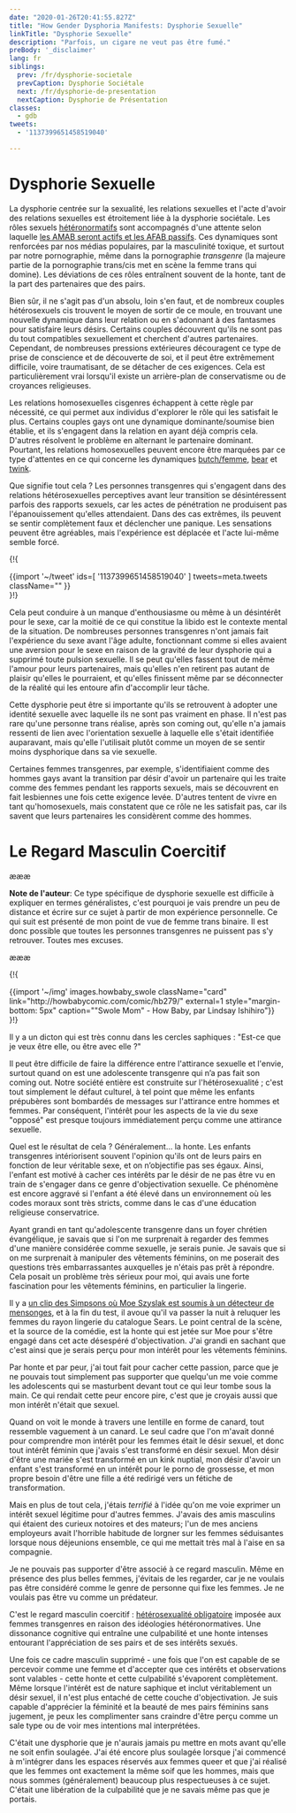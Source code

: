 ```yaml
---
date: "2020-01-26T20:41:55.827Z"
title: "How Gender Dysphoria Manifests: Dysphorie Sexuelle"
linkTitle: "Dysphorie Sexuelle"
description: "Parfois, un cigare ne veut pas être fumé."
preBody: '_disclaimer'
lang: fr
siblings:
  prev: /fr/dysphorie-societale
  prevCaption: Dysphorie Sociétale
  next: /fr/dysphorie-de-presentation
  nextCaption: Dysphorie de Présentation
classes:
  - gdb
tweets:
  - '1137399651458519040'

---
```


# Dysphorie Sexuelle

La dysphorie centrée sur la sexualité, les relations sexuelles et l'acte d'avoir des relations sexuelles est étroitement liée à la dysphorie sociétale. Les rôles sexuels [hétéronormatifs](https://fr.wikipedia.org/wiki/H%C3%A9t%C3%A9ronormativit%C3%A9) sont accompagnés d'une attente selon laquelle [les AMAB seront actifs et les AFAB passifs](https://en.wikipedia.org/wiki/Top,_bottom_and_versatile). Ces dynamiques sont renforcées par nos médias populaires, par la masculinité toxique, et surtout par notre pornographie, même dans la pornographie *transgenre* (la majeure partie de la pornographie trans/cis met en scène la femme trans qui domine). Les déviations de ces rôles entraînent souvent de la honte, tant de la part des partenaires que des pairs.

Bien sûr, il ne s'agit pas d'un absolu, loin s'en faut, et de nombreux couples hétérosexuels cis trouvent le moyen de sortir de ce moule, en trouvant une nouvelle dynamique dans leur relation ou en s'adonnant à des fantasmes pour satisfaire leurs désirs. Certains couples découvrent qu'ils ne sont pas du tout compatibles sexuellement et cherchent d'autres partenaires. Cependant, de nombreuses pressions extérieures découragent ce type de prise de conscience et de découverte de soi, et il peut être extrêmement difficile, voire traumatisant, de se détacher de ces exigences. Cela est particulièrement vrai lorsqu'il existe un arrière-plan de conservatisme ou de croyances religieuses.

Les relations homosexuelles cisgenres échappent à cette règle par nécessité, ce qui permet aux individus d'explorer le rôle qui les satisfait le plus. Certains couples gays ont une dynamique dominante/soumise bien établie, et ils s'engagent dans la relation en ayant déjà compris cela. D'autres résolvent le problème en alternant le partenaire dominant. Pourtant, les relations homosexuelles peuvent encore être marquées par ce type d'attentes en ce qui concerne les dynamiques [butch/femme](https://fr.wikipedia.org/wiki/Butch-fem), [bear](https://fr.wikipedia.org/wiki/Communaut%C3%A9_bear) et [twink](https://en.wikipedia.org/wiki/Twink_ (gay_slang)).

Que signifie tout cela ? Les personnes transgenres qui s'engagent dans des relations hétérosexuelles perceptives avant leur transition se désintéressent parfois des rapports sexuels, car les actes de pénétration ne produisent pas l'épanouissement qu'elles attendaient. Dans des cas extrêmes, ils peuvent se sentir complètement faux et déclencher une panique. Les sensations peuvent être agréables, mais l'expérience est déplacée et l'acte lui-même semble forcé.

{!{ <div class="gutter">{{import '~/tweet' ids=[
    '1137399651458519040'
] tweets=meta.tweets className="" }}</div> }!}

Cela peut conduire à un manque d'enthousiasme ou même à un désintérêt pour le sexe, car la moitié de ce qui constitue la libido est le contexte mental de la situation. De nombreuses personnes transgenres n'ont jamais fait l'expérience du sexe avant l'âge adulte, fonctionnant comme si elles avaient une aversion pour le sexe en raison de la gravité de leur dysphorie qui a supprimé toute pulsion sexuelle. Il se peut qu'elles fassent tout de même l'amour pour leurs partenaires, mais qu'elles n'en retirent pas autant de plaisir qu'elles le pourraient, et qu'elles finissent même par se déconnecter de la réalité qui les entoure afin d'accomplir leur tâche.

Cette dysphorie peut être si importante qu'ils se retrouvent à adopter une identité sexuelle avec laquelle ils ne sont pas vraiment en phase. Il n'est pas rare qu'une personne trans réalise, après son coming out, qu'elle n'a jamais ressenti de lien avec l'orientation sexuelle à laquelle elle s'était identifiée auparavant, mais qu'elle l'utilisait plutôt comme un moyen de se sentir moins dysphorique dans sa vie sexuelle.

Certaines femmes transgenres, par exemple, s'identifiaient comme des hommes gays avant la transition par désir d'avoir un partenaire qui les traite comme des femmes pendant les rapports sexuels, mais se découvrent en fait lesbiennes une fois cette exigence levée. D'autres tentent de vivre en tant qu'homosexuels, mais constatent que ce rôle ne les satisfait pas, car ils savent que leurs partenaires les considèrent comme des hommes.

# Le Regard Masculin Coercitif

æææ<div class="cw"><p><strong>Note de l'auteur</strong>: Ce type spécifique de dysphorie sexuelle est difficile à expliquer en termes généralistes, c'est pourquoi je vais prendre un peu de distance et écrire sur ce sujet à partir de mon expérience personnelle. Ce qui suit est présenté de mon point de vue de femme trans binaire. Il est donc possible que toutes les personnes transgenres ne puissent pas s'y retrouver. Toutes mes excuses.</p></div>æææ

{!{
<div class="gutter flex">
{{import '~/img' images.howbaby_swole className="card" link="http://howbabycomic.com/comic/hb279/" external=1 style="margin-bottom: 5px" caption="&quot;Swole Mom&quot; - How Baby, par Lindsay Ishihiro"}}
</div>
}!}

Il y a un dicton qui est très connu dans les cercles saphiques : "Est-ce que je veux être elle, ou être avec elle ?"

Il peut être difficile de faire la différence entre l'attirance sexuelle et l'envie, surtout quand on est une adolescente transgenre qui n’a pas fait son coming out. Notre société entière est construite sur l'hétérosexualité ; c'est tout simplement le défaut culturel, à tel point que même les enfants prépubères sont bombardés de messages sur l'attirance entre hommes et femmes. Par conséquent, l'intérêt pour les aspects de la vie du sexe "opposé" est presque toujours immédiatement perçu comme une attirance sexuelle.

Quel est le résultat de cela ? Généralement... la honte. Les enfants transgenres intériorisent souvent l'opinion qu'ils ont de leurs pairs en fonction de leur véritable sexe, et on n’objectifie pas ses égaux. Ainsi, l'enfant est motivé à cacher ces intérêts par le désir de ne pas être vu en train de s'engager dans ce genre d'objectivation sexuelle. Ce phénomène est encore aggravé si l'enfant a été élevé dans un environnement où les codes moraux sont très stricts, comme dans le cas d'une éducation religieuse conservatrice.

Ayant grandi en tant qu'adolescente transgenre dans un foyer chrétien évangélique, je savais que si l'on me surprenait à regarder des femmes d'une manière considérée comme sexuelle, je serais punie. Je savais que si on me surprenait à manipuler des vêtements féminins, on me poserait des questions très embarrassantes auxquelles je n'étais pas prêt à répondre. Cela posait un problème très sérieux pour moi, qui avais une forte fascination pour les vêtements féminins, en particulier la lingerie.

Il y a [un clip des Simpsons où Moe Szyslak est soumis à un détecteur de mensonges](https://www.youtube.com/watch?v=iQGwrK_yDEg), et à la fin du test, il avoue qu'il va passer la nuit à reluquer les femmes du rayon lingerie du catalogue Sears. Le point central de la scène, et la source de la comédie, est la honte qui est jetée sur Moe pour s'être engagé dans cet acte désespéré d'objectivation. J'ai grandi en sachant que c'est ainsi que je serais perçu pour mon intérêt pour les vêtements féminins.

Par honte et par peur, j'ai tout fait pour cacher cette passion, parce que je ne pouvais tout simplement pas supporter que quelqu'un me voie comme les adolescents qui se masturbent devant tout ce qui leur tombe sous la main. Ce qui rendait cette peur encore pire, c'est que je croyais aussi que mon intérêt n'était que sexuel.

Quand on voit le monde à travers une lentille en forme de canard, tout ressemble vaguement à un canard. Le seul cadre que l'on m'avait donné pour comprendre mon intérêt pour les femmes était le désir sexuel, et donc tout intérêt féminin que j'avais s'est transformé en désir sexuel. Mon désir d'être une mariée s'est transformé en un kink nuptial, mon désir d'avoir un enfant s'est transformé en un intérêt pour le porno de grossesse, et mon propre besoin d'être une fille a été redirigé vers un fétiche de transformation.

Mais en plus de tout cela, j'étais *terrifié* à l'idée qu'on me voie exprimer un intérêt sexuel légitime pour d'autres femmes. J'avais des amis masculins qui étaient des curieux notoires et des mateurs; l'un de mes anciens employeurs avait l'horrible habitude de lorgner sur les femmes séduisantes lorsque nous déjeunions ensemble, ce qui me mettait très mal à l'aise en sa compagnie.

Je ne pouvais pas supporter d'être associé à ce regard masculin. Même en présence des plus belles femmes, j'évitais de les regarder, car je ne voulais pas être considéré comme le genre de personne qui fixe les femmes. Je ne voulais pas être vu comme un prédateur.

C'est le regard masculin coercitif : [hétérosexualité obligatoire](https://fr.wikipedia.org/w/index.php?title=H%C3%A9t%C3%A9rosexualit%C3%A9_forc%C3%A9e) imposée aux femmes transgenres en raison des idéologies hétéronormatives. Une dissonance cognitive qui entraîne une culpabilité et une honte intenses entourant l'appréciation de ses pairs et de ses intérêts sexués.

Une fois ce cadre masculin supprimé - une fois que l'on est capable de se percevoir comme une femme et d'accepter que ces intérêts et observations sont valables - cette honte et cette culpabilité s'évaporent complètement. Même lorsque l'intérêt est de nature saphique et inclut véritablement un désir sexuel, il n'est plus entaché de cette couche d'objectivation. Je suis capable d'apprécier la féminité et la beauté de mes pairs féminins sans jugement, je peux les complimenter sans craindre d'être perçu comme un sale type ou de voir mes intentions mal interprétées.

C'était une dysphorie que je n'aurais jamais pu mettre en mots avant qu'elle ne soit enfin soulagée. J'ai été encore plus soulagée lorsque j'ai commencé à m'intégrer dans les espaces réservés aux femmes queer et que j'ai réalisé que les femmes ont exactement la même soif que les hommes, mais que nous sommes (généralement) beaucoup plus respectueuses à ce sujet. C'était une libération de la culpabilité que je ne savais même pas que je portais.
